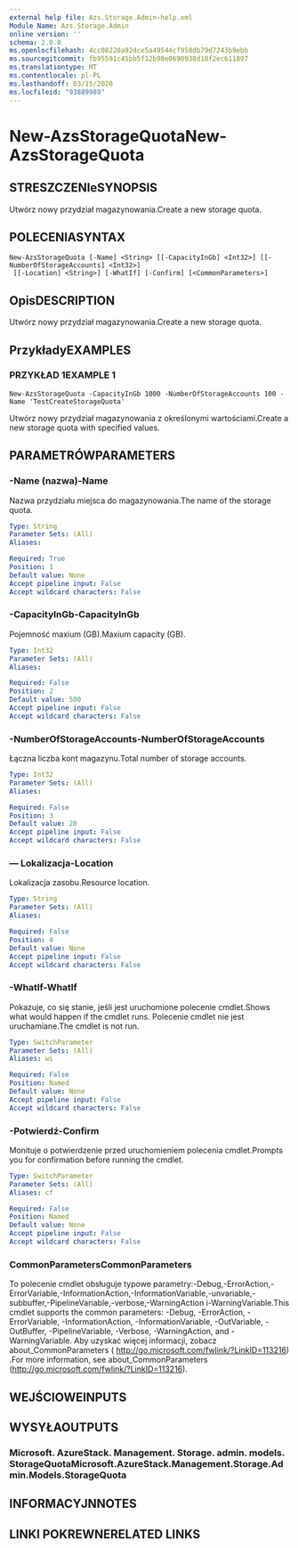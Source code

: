 ```yaml
---
external help file: Azs.Storage.Admin-help.xml
Module Name: Azs.Storage.Admin
online version: ''
schema: 2.0.0
ms.openlocfilehash: 4cc08220a92dce5a49544cf958db79d7243b9ebb
ms.sourcegitcommit: fb95591c45bb5f12b98e0690938d18f2ec611897
ms.translationtype: MT
ms.contentlocale: pl-PL
ms.lasthandoff: 03/15/2020
ms.locfileid: "93889989"
---
```

# <span data-ttu-id="e1388-101">New-AzsStorageQuota</span><span class="sxs-lookup"><span data-stu-id="e1388-101">New-AzsStorageQuota</span></span>

## <span data-ttu-id="e1388-102">STRESZCZENIe</span><span class="sxs-lookup"><span data-stu-id="e1388-102">SYNOPSIS</span></span>
<span data-ttu-id="e1388-103">Utwórz nowy przydział magazynowania.</span><span class="sxs-lookup"><span data-stu-id="e1388-103">Create a new storage quota.</span></span>

## <span data-ttu-id="e1388-104">POLECENIA</span><span class="sxs-lookup"><span data-stu-id="e1388-104">SYNTAX</span></span>

```
New-AzsStorageQuota [-Name] <String> [[-CapacityInGb] <Int32>] [[-NumberOfStorageAccounts] <Int32>]
 [[-Location] <String>] [-WhatIf] [-Confirm] [<CommonParameters>]
```

## <span data-ttu-id="e1388-105">Opis</span><span class="sxs-lookup"><span data-stu-id="e1388-105">DESCRIPTION</span></span>
<span data-ttu-id="e1388-106">Utwórz nowy przydział magazynowania.</span><span class="sxs-lookup"><span data-stu-id="e1388-106">Create a new storage quota.</span></span>

## <span data-ttu-id="e1388-107">Przykłady</span><span class="sxs-lookup"><span data-stu-id="e1388-107">EXAMPLES</span></span>

### <span data-ttu-id="e1388-108">PRZYKŁAD 1</span><span class="sxs-lookup"><span data-stu-id="e1388-108">EXAMPLE 1</span></span>
```
New-AzsStorageQuota -CapacityInGb 1000 -NumberOfStorageAccounts 100 -Name 'TestCreateStorageQuota'
```

<span data-ttu-id="e1388-109">Utwórz nowy przydział magazynowania z określonymi wartościami.</span><span class="sxs-lookup"><span data-stu-id="e1388-109">Create a new storage quota with specified values.</span></span>

## <span data-ttu-id="e1388-110">PARAMETRÓW</span><span class="sxs-lookup"><span data-stu-id="e1388-110">PARAMETERS</span></span>

### <span data-ttu-id="e1388-111">-Name (nazwa)</span><span class="sxs-lookup"><span data-stu-id="e1388-111">-Name</span></span>
<span data-ttu-id="e1388-112">Nazwa przydziału miejsca do magazynowania.</span><span class="sxs-lookup"><span data-stu-id="e1388-112">The name of the storage quota.</span></span>

```yaml
Type: String
Parameter Sets: (All)
Aliases:

Required: True
Position: 1
Default value: None
Accept pipeline input: False
Accept wildcard characters: False
```

### <span data-ttu-id="e1388-113">-CapacityInGb</span><span class="sxs-lookup"><span data-stu-id="e1388-113">-CapacityInGb</span></span>
<span data-ttu-id="e1388-114">Pojemność maxium (GB).</span><span class="sxs-lookup"><span data-stu-id="e1388-114">Maxium capacity (GB).</span></span>

```yaml
Type: Int32
Parameter Sets: (All)
Aliases:

Required: False
Position: 2
Default value: 500
Accept pipeline input: False
Accept wildcard characters: False
```

### <span data-ttu-id="e1388-115">-NumberOfStorageAccounts</span><span class="sxs-lookup"><span data-stu-id="e1388-115">-NumberOfStorageAccounts</span></span>
<span data-ttu-id="e1388-116">Łączna liczba kont magazynu.</span><span class="sxs-lookup"><span data-stu-id="e1388-116">Total number of storage accounts.</span></span>

```yaml
Type: Int32
Parameter Sets: (All)
Aliases:

Required: False
Position: 3
Default value: 20
Accept pipeline input: False
Accept wildcard characters: False
```

### <span data-ttu-id="e1388-117">— Lokalizacja</span><span class="sxs-lookup"><span data-stu-id="e1388-117">-Location</span></span>
<span data-ttu-id="e1388-118">Lokalizacja zasobu.</span><span class="sxs-lookup"><span data-stu-id="e1388-118">Resource location.</span></span>

```yaml
Type: String
Parameter Sets: (All)
Aliases:

Required: False
Position: 4
Default value: None
Accept pipeline input: False
Accept wildcard characters: False
```

### <span data-ttu-id="e1388-119">-WhatIf</span><span class="sxs-lookup"><span data-stu-id="e1388-119">-WhatIf</span></span>
<span data-ttu-id="e1388-120">Pokazuje, co się stanie, jeśli jest uruchomione polecenie cmdlet.</span><span class="sxs-lookup"><span data-stu-id="e1388-120">Shows what would happen if the cmdlet runs.</span></span>
<span data-ttu-id="e1388-121">Polecenie cmdlet nie jest uruchamiane.</span><span class="sxs-lookup"><span data-stu-id="e1388-121">The cmdlet is not run.</span></span>

```yaml
Type: SwitchParameter
Parameter Sets: (All)
Aliases: wi

Required: False
Position: Named
Default value: None
Accept pipeline input: False
Accept wildcard characters: False
```

### <span data-ttu-id="e1388-122">-Potwierdź</span><span class="sxs-lookup"><span data-stu-id="e1388-122">-Confirm</span></span>
<span data-ttu-id="e1388-123">Monituje o potwierdzenie przed uruchomieniem polecenia cmdlet.</span><span class="sxs-lookup"><span data-stu-id="e1388-123">Prompts you for confirmation before running the cmdlet.</span></span>

```yaml
Type: SwitchParameter
Parameter Sets: (All)
Aliases: cf

Required: False
Position: Named
Default value: None
Accept pipeline input: False
Accept wildcard characters: False
```

### <span data-ttu-id="e1388-124">CommonParameters</span><span class="sxs-lookup"><span data-stu-id="e1388-124">CommonParameters</span></span>
<span data-ttu-id="e1388-125">To polecenie cmdlet obsługuje typowe parametry:-Debug,-ErrorAction,-ErrorVariable,-InformationAction,-InformationVariable,-unvariable,-subbuffer,-PipelineVariable,-verbose,-WarningAction i-WarningVariable.</span><span class="sxs-lookup"><span data-stu-id="e1388-125">This cmdlet supports the common parameters: -Debug, -ErrorAction, -ErrorVariable, -InformationAction, -InformationVariable, -OutVariable, -OutBuffer, -PipelineVariable, -Verbose, -WarningAction, and -WarningVariable.</span></span> <span data-ttu-id="e1388-126">Aby uzyskać więcej informacji, zobacz about_CommonParameters ( http://go.microsoft.com/fwlink/?LinkID=113216) .</span><span class="sxs-lookup"><span data-stu-id="e1388-126">For more information, see about_CommonParameters (http://go.microsoft.com/fwlink/?LinkID=113216).</span></span>

## <span data-ttu-id="e1388-127">WEJŚCIOWE</span><span class="sxs-lookup"><span data-stu-id="e1388-127">INPUTS</span></span>

## <span data-ttu-id="e1388-128">WYSYŁA</span><span class="sxs-lookup"><span data-stu-id="e1388-128">OUTPUTS</span></span>

### <span data-ttu-id="e1388-129">Microsoft. AzureStack. Management. Storage. admin. models. StorageQuota</span><span class="sxs-lookup"><span data-stu-id="e1388-129">Microsoft.AzureStack.Management.Storage.Admin.Models.StorageQuota</span></span>

## <span data-ttu-id="e1388-130">INFORMACYJN</span><span class="sxs-lookup"><span data-stu-id="e1388-130">NOTES</span></span>

## <span data-ttu-id="e1388-131">LINKI POKREWNE</span><span class="sxs-lookup"><span data-stu-id="e1388-131">RELATED LINKS</span></span>

